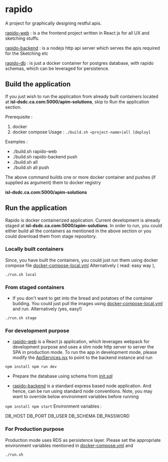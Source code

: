 # rapido
A project for graphically designing restful apis.

[rapido-web](rapido-web) : is a the frontend project written in React js for all UX and sketching stuffs.

[rapido-backend](rapido-backend) : is a nodejs http api server which serves the apis required for the Sketching etc

[rapido-db](rapido-db) : is just a docker container for postgres database, with rapido schemas, which can be leveraged for persistence.

## Build the application
If you just wish to run the application from already built containers located at <b>isl-dsdc.ca.com:5000/apim-solutions</b>, skip to Run the application section.


Prerequisite :
1. docker
2. docker compose
Usage :
``
./build.sh <project-name>|all [deploy]
``

Examples :
- ./build.sh rapido-web
- ./build.sh rapido-backend push
- ./build.sh all
- ./build.sh all push

The above command builds one or more docker container and pushes (if supplied as argument) them to docker registry

<b>isl-dsdc.ca.com:5000/apim-solutions</b>

## Run the application
Rapido is docker containerized application. Current development is already staged at <b>isl-dsdc.ca.com:5000/apim-solutions</b>. In order to run, you could either build all the containers as mentioned in the above section or you could download them from stage repository.

### Locally built containers
Since, you have built the containers, you could just run them using docker compose file [docker-compose-local.yml](docker-compose-local.yml)
Alternatively ( read: easy way ),

``
./run.sh local
``
### From staged containers
- If you don't want to get into the bread and potatoes of the container building. You could just pull the images using [docker-compose-local.yml](docker-compose-local.yml) and run.
Alternatively (yes, easy!)

``
./run.sh stage
``

### For development purpose

- [rapido-web](rapido-web) is a React js application, which leverages webpack for development purpose and uses a slim node http server to server the SPA in production mode. To run the app in development mode, please modify the [ApiServices.jsx](rapido-web/src/modules/utils/ApiServices.jsx) to point to the backend instance and run

``
npm install
npm run dev
``

- Prepare the database using schema from [init.sql](rapido-db/init.sql)

- [rapido-backend](rapido-backend) is a standard express based node application. And hence, can be run using standard node conventions. Note, you may want to override below environment variables before running

``
npm install
npm start
``
Environment variables :

DB_HOST
DB_PORT
DB_USER
DB_SCHEMA
DB_PASSWORD

### For Production purpose

Production mode uses RDS as persistence layer. Please set the appropriate environment variables mentioned in [docker-compose.yml](docker-compose.yml) and

``
./run.sh
``
